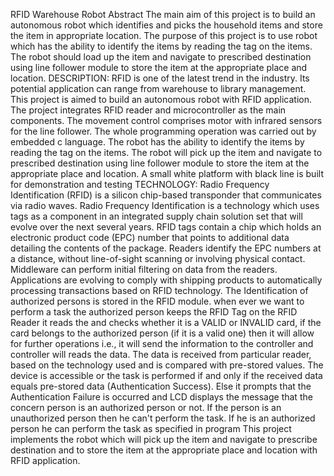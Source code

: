 RFID Warehouse Robot
Abstract
The main aim of this project is to build an autonomous robot which identifies and picks the household items and store the item in appropriate location.
The purpose of this project is to use robot which has the ability to identify the items by reading the tag on the items. The robot should load up the item and navigate to prescribed destination using line follower module to store the item at the appropriate place and location.
DESCRIPTION:
RFID is one of the latest trend in the industry. Its potential application can range from warehouse to library management. This project is aimed to build an autonomous robot with RFID application. The project integrates RFID reader and microcontroller as the main components. The movement control comprises motor with infrared sensors for the line follower.
The whole programming operation was carried out by embedded c language. The robot has the ability to identify the items by reading the tag on the items. The robot will pick up the item and navigate to prescribed destination using line follower module to store the item at the appropriate place and location. A small white platform with black line is built for demonstration and testing
TECHNOLOGY:
Radio Frequency Identification (RFID) is a silicon chip-based transponder that communicates via radio waves. Radio Frequency Identification is a technology which uses tags as a component in an integrated supply chain solution set that will evolve over the next several years. RFID tags contain a chip which holds an electronic product code (EPC) number that points to additional data detailing the contents of the package.
Readers identify the EPC numbers at a distance, without line-of-sight scanning or involving physical contact. Middleware can perform initial filtering on data from the readers. Applications are evolving to comply with shipping products to automatically processing transactions based on RFID technology.
The Identification of authorized persons is stored in the RFID module. when ever we want to perform a task the authorized person keeps the RFID Tag on the RFID Reader it reads the and checks whether it is a VALID or INVALID card, if the card belongs to the authorized person (if it is a valid one) then it will allow for further operations i.e., it will send the information to the controller and controller will reads the data.
The data is received from particular reader, based on the technology used and is compared with pre-stored values. The device is accessible or the task is performed if and only if the received data equals pre-stored data (Authentication Success).
Else it prompts that the Authentication Failure is occurred and LCD displays the message that the concern person is an authorized person or not. If the person is an unauthorized person then he can't perform the task. If he is an authorized person he can perform the task as specified in program
This project implements the robot which will pick up the item and navigate to prescribe destination and to store the item at the appropriate place and location with RFID application.


